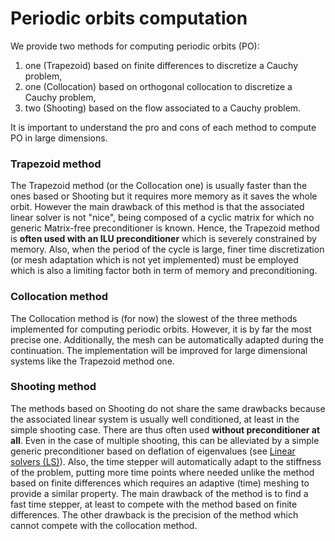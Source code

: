 # Periodic orbits computation

We provide two methods for computing periodic orbits (PO):

1. one (Trapezoid) based on finite differences to discretize a Cauchy problem,
2. one (Collocation) based on orthogonal collocation to discretize a Cauchy problem,
3. two (Shooting) based on the flow associated to a Cauchy problem.

It is important to understand the pro and cons of each method to compute PO in large dimensions.


### Trapezoid method
The Trapezoid method (or the Collocation one) is usually faster than the ones based or Shooting but it requires more memory as it saves the whole orbit. However the main drawback of this method is that the associated linear solver is not "nice", being composed of a cyclic matrix for which no generic Matrix-free preconditioner is known. Hence, the Trapezoid method is **often used with an ILU preconditioner** which is severely constrained by memory. Also, when the period of the cycle is large, finer time discretization (or mesh adaptation which is not yet implemented) must be employed which is also a limiting factor both in term of memory and preconditioning.

### Collocation method

The Collocation method is (for now) the slowest of the three methods implemented for computing periodic orbits. However, it is by far the most precise one. Additionally, the mesh can be automatically adapted during the continuation. The implementation will be improved for large dimensional systems like the Trapezoid method one.

### Shooting method
The methods based on Shooting do not share the same drawbacks because the associated linear system is usually well conditioned, at least in the simple shooting case. There are thus often used **without preconditioner at all**. Even in the case of multiple shooting, this can be alleviated by a simple generic preconditioner based on deflation of eigenvalues (see [Linear solvers (LS)](@ref)). Also, the time stepper will automatically adapt to the stiffness of the problem, putting more time points where needed unlike the method based on finite differences which requires an adaptive (time) meshing to provide a similar property. The main drawback of the method is to find a fast time stepper, at least to compete with the method based on finite differences. The other drawback is the precision of the method which cannot compete with the collocation method.
